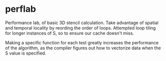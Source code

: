 # perflab

Performance lab, of basic 3D stencil calculation.
Take advantage of spatial and temporal locality by reording the order of loops.
Attempted loop tiling for longer instances of S, so to ensure our cache doesn't miss.

Making a specific function for each test greatly increases the performance of the algorithm, 
as the compiler figures out how to vectorize data when the S value is specified.
